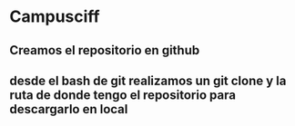 # Campusciff
## Creamos el repositorio en github
## desde el bash de git realizamos un git clone y la ruta de donde tengo el repositorio para descargarlo en local
##
